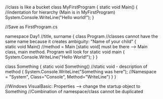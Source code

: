 //class is like a bucket
class MyFirstProgram
{
  static void Main()
  {
  //indentation for hierarchy (Main is in MyFirstProgram)
    System.Console.WriteLine("Hello world!");
  }

//Save as FirstProgram.cs
 
 
 
 
 
namespace Day1 //title, surname
{ 
  class Program //classes cannot have the same name because it creates ambiguity: "Name of your child"
  {    
    static void Main() //method = Main [static void] must be there --> Main class, main method. Program will look for static void main
    {
      System.Console.WriteLine("Hello World!");
    }
  }

  class Something
  {
    static void Something() //static void - description of method
    {
      System.Console.WriteLine("Something was here"); //Namespace = "System", Class="Console", Method="WriteLine")
    }
  }
  
  
  //Windows VisualBasic: Properties --> change the startup object to Something
  //Combination of namespace/class cannot be duplicated
